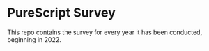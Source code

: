 # PureScript Survey

This repo contains the survey for every year it has been conducted, beginning in 2022.
